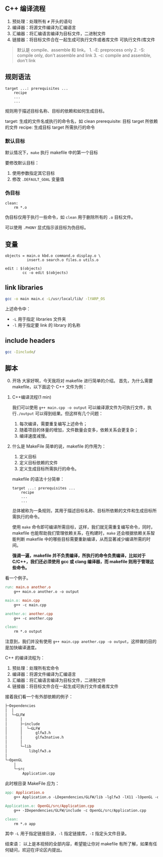 ## C++ 编译流程

1. 预处理：处理所有 `#` 开头的语句
2. 编译器：将源文件编译为汇编语言
3. 汇编器：将汇编语言编译为目标文件，二进制文件
4. 链接器：将目标文件合在一起生成可执行文件或者库文件
可执行文件/库文件

> 默认是 compile、assemble 和 link。
	1. -E: preprocess only
	2. -S: compile only, don't assemble and link
	3. -c: compile and assemble, don't link

## 规则语法

```make
target ...: prerequisites ...
	recipe
	...
	...
```

规则用于描述目标名称、目标的依赖和如何生成目标。

target: 生成的文件名或执行的命令名，如 clean
prerequisite: 目标 target 所依赖的文件
recipe: 生成目标 target 所需执行的命令

### 默认目标

默认情况下，`make` 执行 makefile 中的第一个目标

要修改默认目标：
1. 使用参数指定其它目标
2. 修改 `.DEFAULT_GOAL` 变量值

### 伪目标

```make
clean:
	rm *.o
```

伪目标仅用于执行一些命令，如 `clean` 用于删除所有的 `.o` 目标文件。

可以使用 `.PHONY` 显式指示该目标为伪目标。

## 变量

```make
objects = main.o kbd.o command.o display.o \
          insert.o search.o files.o utils.o

edit : $(objects)
        cc -o edit $(objects)
```


## link libraries

```sh
gcc -o main main.c -L/usr/local/lib/ -lYARP_OS
```

上述命令中：

- `-L` 用于指定 libraries 文件夹
- `-l` 用于指定要 link 的 library 的名称

## include headers

```sh
gcc -Iinclude/
```

## 脚本

0. 开场
	大家好啊，今天我将对 makefile 进行简单的介绍。
	首先，为什么需要 makefile，以下面这个 C++ 文件为例：
1. C++编译流程(1 min)
	
	我们可以使用 `g++ main.cpp -o output` 可以编译源文件为可执行文件，执行`./output` 可以得到结果。但这样有几个问题：
	1. 每次编译，需要重复编写上述命令；
	2. 随着项目的体量的增加，文件数量会变多，依赖关系会更复杂；
	3. 编译速度减慢。
2. 什么是 MakeFile
	简单的说，makefile 的作用为：
	1. 定义目标
	2. 定义目标依赖的文件
	3. 定义生成目标所需执行的命令。

	makefile 的语法十分简单：

	```make
	target ...: prerequisites ...
		recipe
		...
		...
	```
	
	总体被称为一条规则，其用于描述目标名称、目标所依赖的文件和生成目标所需执行的命令。

	使用 `make` 命令即可编译所需目标，这样，我们就无需重复编写命令，同时，makefile 也能帮助我们管理依赖关系，在构建时，`make` 还会根据依赖关系智能判断 makefile 中的哪些目标需要重新编译，从而显著减少编译所需的时间。
	
	**强调一遍，makefile 并不负责编译，所执行的命令负责编译，比如对于 C/C++，我们还必须使用 gcc 或 clang 编译器，而 makefile 则用于管理这些命令。**

看一个例子。

```makefile
run: main.o another.o
	g++ main.o another.o -o output

main.o: main.cpp
	g++ -c main.cpp

another.o: another.cpp
	g++ -c another.cpp

clean:
	rm *.o output
```

注意到，我们并没有使用 `g++ main.cpp another.cpp -o output`，这样做的目的是加快编译速度。

C++ 的编译流程为：
1. 预处理：处理所有宏命令
2. 编译器：将源文件编译为汇编语言
3. 汇编器：将汇编语言编译为目标文件，二进制文件
4. 链接器：将目标文件合在一起生成可执行文件或者库文件

接着我们看一个有外部依赖的例子：

```makefile
├─Dependencies
│  │
│  └─GLFW
│      │
│      ├─include
│      │  └─GLFW
│      │      glfw3.h
│      │      glfw3native.h
│      │
│      └─lib
│          libglfw3.a
│
└─OpenGL
    │
    └─src
		Application.cpp
```

此时根目录 MakeFile 应为：

```makefile
app: Application.o
	g++ Application.o -LDependencies/GLFW/lib -lglfw3 -lX11 -lOpenGL -o app

Application.o: OpenGL/src/Application.cpp
	g++ -IDependencies/GLFW/include -c OpenGL/src/Application.cpp

clean:
	rm *.o app
```

其中 `-L` 用于指定链接目录，`-l` 指定链接库，`-I` 指定头文件目录。

结束语：
以上是本视频的全部内容，希望能让你对 makefile 有所了解，如果有任何疑问，欢迎在评论区内提出。
